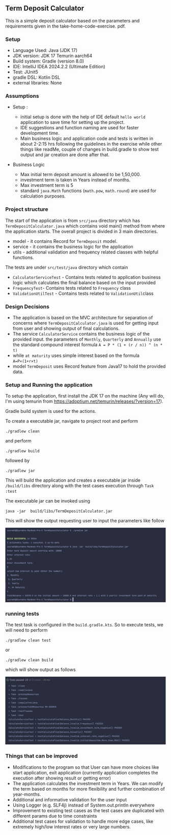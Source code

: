 ## Term Deposit Calculator
This is a simple deposit calculator based on the parameters and requirements given in the 
take-home-code-exercise.
pdf.

### Setup
- Language Used: Java (JDK 17)
- JDK version: JDK 17 Temurin aarch64
- Build system: Gradle (version 8.0)
- IDE: IntelliJ IDEA 2024.2.2 (Ultimate Edition)
- Test: JUnit5
- gradle DSL: Kotlin DSL
- external libraries: None

### Assumptions
- Setup :
  - initial setup is done with the help of IDE default `hello world` application to save time for setting up the project.
  - IDE suggestions and function naming are used for faster development time.
  - Main business logic and application code and tests is written in about 2-2:15 hrs following the guidelines in 
    the exercise while other things like readMe, couple of changes in build.gradle to show test output and jar 
    creation are done after that.

- Business Logic
  - Max initial term deposit amount is allowed to be 1,50,000.
  - investment term is taken in Years instead of months. 
  - Max investment term is 5
  - standard `java.Math` functions (`math.pow`, `math.round`) are used for calculation purposes. 


### Project structure
The start of the application is from `src/java` directory which has `TermDepositCalculator.java` which contains void main() 
method from where 
the 
application starts.
The overall project is divided in 3 main directories.
- model - it contains Record for `TermDeposit` model.
- service - it contains the business logic for the application
- utils - additional validation and frequency related classes with helpful functions.

The tests are under `src/test/java` directory which contain
- `CalculatorServiceTest` - Contains tests related to application business logic which calculates the final 
  balance based on the input provided
- `FrequencyTest`- Contains tests related to `Frequency` class
- `ValidationUtilTest` - Contains tests related to `ValidationUtil`class

### Design Decisions
- The application is based on the MVC architecture for separation of concerns where `TermDepositCalculator.java` is 
  used for getting input from user and showing output of final calculations.
- The service `CalculatorService` contains the business logic of the provided input. the parameters of `Monthly`, 
  `Quarterly` and `Annually` use the standard compound interest formula `A = P * (1 + (r / n)) ^ (n * t)`
- while `at maturity` uses simple interest based on the formula `A=P×(1+r×t)`
- model  `TermDeposit` uses Record feature from Java17 to hold the provided data.

### Setup and Running the application
To setup the application, first install the JDK 17 on the machine (Any will do, I'm using temurin from https://adoptium.net/temurin/releases/?version=17).

Gradle build system is used for the actions.


To create a executable jar, navigate to project root and perform

`./gradlew clean`

and perform

`./gradlew build`

followed by 

`./gradlew jar`

This will build the application and creates a executable jar inside `/build/libs` directory along with the test 
cases execution through `Task :test`

The executable jar can be invoked using

`java -jar  build/libs/TermDepositCalculator.jar`

This will show the output requesting user to input the parameters like follow

![execution.png](screenshots/execution.png)

### running tests
The test task is configured in the `build.gradle.kts`. So to execute tests, we will need to perform

`./gradlew clean test` 

or 

`./gradlew clean build` 

which will show output as follows

![tests.png](screenshots/tests.png)


### Things that can be improved
- Modifications to the program so that User can have more choices like start application, exit application
    (currently application completes the execution after showing result or getting error)
- The application calculates the investment term in Years. We can modify the term based on months for more 
  flexibility and further combination of year-months.
- Additional and informative validation for the user input
- Using Logger (e.g. SLF4j) instead of System.out.println everywhere
- Improvement to existing test cases as the test cases are duplicated with different params due to time constraints 
- Additional test cases for validation to handle more edge cases, like extremely high/low interest rates or very large 
  numbers.